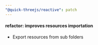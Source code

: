 ```yaml
---
"@quick-threejs/reactive": patch
---
```


#### refactor: improves resources importation

- Export resources from sub folders
